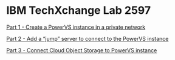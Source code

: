 # IBM TechXchange Lab 2597

[Part 1 - Create a PowerVS instance in a private network](https://github.com/acmthinks/lab-2597/tree/part1)

[Part 2 - Add a “jump” server to connect to the PowerVS instance](https://github.com/acmthinks/lab-2597/tree/part2)

[Part 3 - Connect Cloud Object Storage to PowerVS instance](https://github.com/acmthinks/lab-2597/tree/part3)

